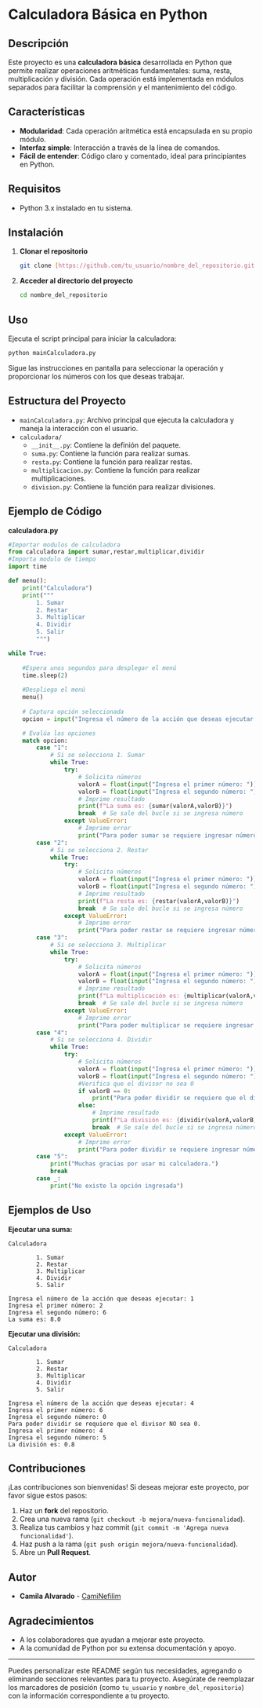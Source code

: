 # Calculadora Básica en Python

## Descripción

Este proyecto es una **calculadora básica** desarrollada en Python que permite realizar operaciones aritméticas fundamentales: suma, resta, multiplicación y división. Cada operación está implementada en módulos separados para facilitar la comprensión y el mantenimiento del código.

## Características

- **Modularidad**: Cada operación aritmética está encapsulada en su propio módulo.
- **Interfaz simple**: Interacción a través de la línea de comandos.
- **Fácil de entender**: Código claro y comentado, ideal para principiantes en Python.

## Requisitos

- Python 3.x instalado en tu sistema.

## Instalación

1. **Clonar el repositorio**

   ```bash
   git clone [https://github.com/tu_usuario/nombre_del_repositorio.git](https://github.com/CamiNefilim/calculadoraPython.git)
   ```

2. **Acceder al directorio del proyecto**

   ```bash
   cd nombre_del_repositorio
   ```

## Uso

Ejecuta el script principal para iniciar la calculadora:

```bash
python mainCalculadora.py
```

Sigue las instrucciones en pantalla para seleccionar la operación y proporcionar los números con los que deseas trabajar.

## Estructura del Proyecto

- `mainCalculadora.py`: Archivo principal que ejecuta la calculadora y maneja la interacción con el usuario.
- `calculadora/`  
  - `__init__.py`: Contiene la definión del paquete.
  - `suma.py`: Contiene la función para realizar sumas.
  - `resta.py`: Contiene la función para realizar restas.
  - `multiplicacion.py`: Contiene la función para realizar multiplicaciones.
  - `division.py`: Contiene la función para realizar divisiones.

## Ejemplo de Código

**calculadora.py**

```python
#Importar modulos de calculadora
from calculadora import sumar,restar,multiplicar,dividir
#Importa modulo de tiempo
import time

def menu():
    print("Calculadora")
    print("""
        1. Sumar
        2. Restar
        3. Multiplicar
        4. Dividir
        5. Salir
        """)

while True:
    
    #Espera unos segundos para desplegar el menú
    time.sleep(2)    
    
    #Despliega el menú
    menu()
    
    # Captura opción seleccionada
    opcion = input("Ingresa el número de la acción que deseas ejecutar: ")

    # Evalúa las opciones
    match opcion:
        case "1":
            # Si se selecciona 1. Sumar
            while True:
                try:
                    # Solicita números
                    valorA = float(input("Ingresa el primer número: "))
                    valorB = float(input("Ingresa el segundo número: "))
                    # Imprime resultado
                    print(f"La suma es: {sumar(valorA,valorB)}")
                    break  # Se sale del bucle si se ingresa número
                except ValueError:
                    # Imprime error
                    print("Para poder sumar se requiere ingresar números.")
        case "2":
            # Si se selecciona 2. Restar
            while True:
                try:
                    # Solicita números
                    valorA = float(input("Ingresa el primer número: "))
                    valorB = float(input("Ingresa el segundo número: "))
                    # Imprime resultado
                    print(f"La resta es: {restar(valorA,valorB)}")
                    break  # Se sale del bucle si se ingresa número
                except ValueError:
                    # Imprime error
                    print("Para poder restar se requiere ingresar números.")
        case "3":
            # Si se selecciona 3. Multiplicar
            while True:
                try:
                    # Solicita números
                    valorA = float(input("Ingresa el primer número: "))
                    valorB = float(input("Ingresa el segundo número: "))
                    # Imprime resultado
                    print(f"La multiplicación es: {multiplicar(valorA,valorB)}")
                    break  # Se sale del bucle si se ingresa número
                except ValueError:
                    # Imprime error
                    print("Para poder multiplicar se requiere ingresar números.")
        case "4":
            # Si se selecciona 4. Dividir
            while True:
                try:
                    # Solicita números
                    valorA = float(input("Ingresa el primer número: "))
                    valorB = float(input("Ingresa el segundo número: "))
                    #Verifica que el divisor no sea 0
                    if valorB == 0:
                        print("Para poder dividir se requiere que el divisor NO sea 0.")
                    else:
                        # Imprime resultado
                        print(f"La división es: {dividir(valorA,valorB)}")
                        break  # Se sale del bucle si se ingresa número
                except ValueError:
                    # Imprime error
                    print("Para poder dividir se requiere ingresar números.")
        case "5":
            print("Muchas gracias por usar mi calculadora.")
            break
        case _:
            print("No existe la opción ingresada")
```

## Ejemplos de Uso

**Ejecutar una suma:**

```
Calculadora

        1. Sumar
        2. Restar
        3. Multiplicar
        4. Dividir
        5. Salir

Ingresa el número de la acción que deseas ejecutar: 1
Ingresa el primer número: 2
Ingresa el segundo número: 6
La suma es: 8.0
```

**Ejecutar una división:**

```
Calculadora

        1. Sumar
        2. Restar
        3. Multiplicar
        4. Dividir
        5. Salir

Ingresa el número de la acción que deseas ejecutar: 4
Ingresa el primer número: 6
Ingresa el segundo número: 0
Para poder dividir se requiere que el divisor NO sea 0.
Ingresa el primer número: 4
Ingresa el segundo número: 5
La división es: 0.8
```

## Contribuciones

¡Las contribuciones son bienvenidas! Si deseas mejorar este proyecto, por favor sigue estos pasos:

1. Haz un **fork** del repositorio.
2. Crea una nueva rama (`git checkout -b mejora/nueva-funcionalidad`).
3. Realiza tus cambios y haz commit (`git commit -m 'Agrega nueva funcionalidad'`).
4. Haz push a la rama (`git push origin mejora/nueva-funcionalidad`).
5. Abre un **Pull Request**.

## Autor

- **Camila Alvarado** - [CamiNefilim](https://github.com/CamiNefilim)

## Agradecimientos

- A los colaboradores que ayudan a mejorar este proyecto.
- A la comunidad de Python por su extensa documentación y apoyo.

---

Puedes personalizar este README según tus necesidades, agregando o eliminando secciones relevantes para tu proyecto. Asegúrate de reemplazar los marcadores de posición (como `tu_usuario` y `nombre_del_repositorio`) con la información correspondiente a tu proyecto.
